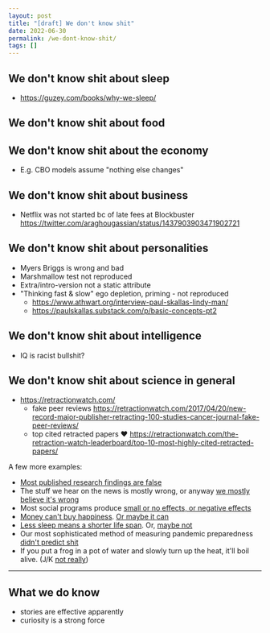 ```yaml
---
layout: post
title: "[draft] We don't know shit"
date: 2022-06-30
permalink: /we-dont-know-shit/
tags: []
---
```


## We don't know shit about sleep
- https://guzey.com/books/why-we-sleep/

## We don't know shit about food

## We don't know shit about the economy
- E.g. CBO models assume "nothing else changes"

## We don't know shit about business
- Netflix was not started bc of late fees at Blockbuster https://twitter.com/araghougassian/status/1437903903471902721

## We don't know shit about personalities
- Myers Briggs is wrong and bad
- Marshmallow test not reproduced
- Extra/intro-version not a static attribute
- "Thinking fast & slow" ego depletion, priming - not reproduced
  - https://www.athwart.org/interview-paul-skallas-lindy-man/
  - https://paulskallas.substack.com/p/basic-concepts-pt2


## We don't know shit about intelligence
- IQ is racist bullshit?

## We don't know shit about science in general
- https://retractionwatch.com/
    - fake peer reviews https://retractionwatch.com/2017/04/20/new-record-major-publisher-retracting-100-studies-cancer-journal-fake-peer-reviews/
    - top cited retracted papers ❤️ https://retractionwatch.com/the-retraction-watch-leaderboard/top-10-most-highly-cited-retracted-papers/


A few more examples:

- [Most published research findings are false](https://www.researchgate.net/publication/7686290_Why_Most_Published_Research_Findings_Are_False)
- The stuff we hear on the news is mostly wrong, or anyway [we mostly believe it's wrong](https://www.pewresearch.org/politics/2009/09/13/press-accuracy-rating-hits-two-decade-low/)
- Most social programs produce [small or no effects, or negative effects](https://web.archive.org/web/20170428214214/http://blog.givewell.org/2008/12/18/guest-post-proven-programs-are-the-exception-not-the-rule/)
- [Money can't buy happiness](https://www.pnas.org/content/107/38/16489). [Or maybe it can](https://www.bloomberg.com/news/articles/2021-01-25/can-money-buy-you-happiness-yes-but-there-s-a-catch)
- [Less sleep means a shorter life span](https://en.wikipedia.org/wiki/Why_We_Sleep). Or, [maybe not](https://guzey.com/books/why-we-sleep/#no-shorter-sleep-does-not-imply-shorter-life-span)
- Our most sophisticated method of measuring pandemic preparedness [didn't predict shit](https://www.thinkglobalhealth.org/article/all-bets-are-measuring-pandemic-preparedness)
- If you put a frog in a pot of water and slowly turn up the heat, it'll boil alive. (J/K [not really](https://www.theatlantic.com/technology/archive/2006/09/the-boiled-frog-myth-stop-the-lying-now/7446/))


---

## What we do know

- stories are effective apparently
- curiosity is a strong force

